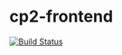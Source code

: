 # cp2-frontend

[![Build Status](https://travis-ci.org/Tawakalt/cp2-frontend.svg?branch=develop)](https://travis-ci.org/Tawakalt/cp2-frontend)